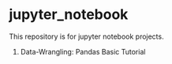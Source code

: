 # jupyter_notebook
This repository is for jupyter notebook projects.

1. Data-Wrangling: Pandas Basic Tutorial
